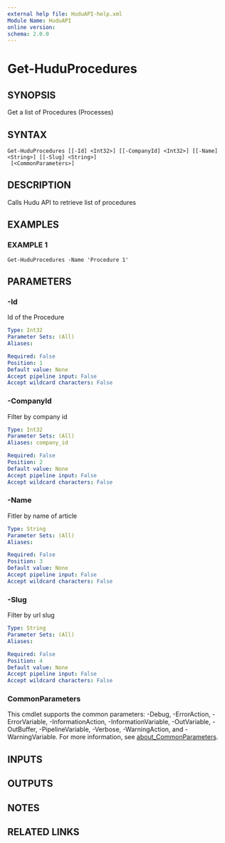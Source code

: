```yaml
---
external help file: HuduAPI-help.xml
Module Name: HuduAPI
online version:
schema: 2.0.0
---
```


# Get-HuduProcedures

## SYNOPSIS
Get a list of Procedures (Processes)

## SYNTAX

```
Get-HuduProcedures [[-Id] <Int32>] [[-CompanyId] <Int32>] [[-Name] <String>] [[-Slug] <String>]
 [<CommonParameters>]
```

## DESCRIPTION
Calls Hudu API to retrieve list of procedures

## EXAMPLES

### EXAMPLE 1
```
Get-HuduProcedures -Name 'Procedure 1'
```

## PARAMETERS

### -Id
Id of the Procedure

```yaml
Type: Int32
Parameter Sets: (All)
Aliases:

Required: False
Position: 1
Default value: None
Accept pipeline input: False
Accept wildcard characters: False
```

### -CompanyId
Filter by company id

```yaml
Type: Int32
Parameter Sets: (All)
Aliases: company_id

Required: False
Position: 2
Default value: None
Accept pipeline input: False
Accept wildcard characters: False
```

### -Name
Fitler by name of article

```yaml
Type: String
Parameter Sets: (All)
Aliases:

Required: False
Position: 3
Default value: None
Accept pipeline input: False
Accept wildcard characters: False
```

### -Slug
Filter by url slug

```yaml
Type: String
Parameter Sets: (All)
Aliases:

Required: False
Position: 4
Default value: None
Accept pipeline input: False
Accept wildcard characters: False
```

### CommonParameters
This cmdlet supports the common parameters: -Debug, -ErrorAction, -ErrorVariable, -InformationAction, -InformationVariable, -OutVariable, -OutBuffer, -PipelineVariable, -Verbose, -WarningAction, and -WarningVariable. For more information, see [about_CommonParameters](http://go.microsoft.com/fwlink/?LinkID=113216).

## INPUTS

## OUTPUTS

## NOTES

## RELATED LINKS
